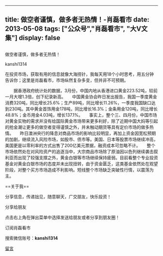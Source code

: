 
---
title:  做空者谨慎，做多者无热情！-肖磊看市
date: 2013-05-08
tags: ["公众号","肖磊看市", "大V文集"]
display: false
---


## 



做空者谨慎，做多者无热情！




kanshi1314




在投资市场，获取有用的信息就像大海捞针，我每天用18个小时思考，用五分钟告诉你；这里是肖磊看市，市场纵然复杂多变，但并非不可预期。


　　据香港政府统计处的数据，3月份，中国内地从香港进口黄金223.52吨，较前一月大增1.3倍，创下纪录新高。　　中国黄金协会昨日发出报告，我国一季度黄金消费320吨，同比增长25.6%；生产89吨，同比增长11.26%，一季度我国缺口达到230吨。其中黄金首饰用金178吨，同比增长16.3%；金条用金120吨，同比增长48.8%；金币用金4.03吨，增长137.1%。　　事实上，整个三、四月份，中国市场对黄金实物的需求并没有给国际黄金市场带来更多利好，除了近期中国大妈等引起的抢金潮让更多的做空者变得谨慎之外，并未触动期货等具有定价市场的做多热情。　　昨日澳洲央行的降息对商品市场的影响比较明显，再加上资金因宽松预期的加剧，继续流入风险市场，如股市、债市等。美国、日本等股票市场继续冲高，美国更是以零利率的方式出售了200亿美元票据，融资成本可忽略不计。　　整个市场依然处在对风险资产的追逐当中，大宗商品市场除了原油因以色列继续袭击叙利亚而出现了较强支撑之外，黄金白银等市场继续保持疲弱。目前看整个专业投资基金对黄金白银市场的态度并未出现扭转，由于资金匮乏，这类基金依然处在观望阶段，对整个买方市场造成不利影响。短线整个市场缺乏突破性行情，以震荡为主。 

 

 

==关于我== 

分享信息，传递拙见，随意聊天，广交朋友，快乐投资！

 

分享给朋友

点击右上角在弹出菜单中选择发送给朋友或者分享到朋友圈！　

 

订阅肖磊看市

搜索微信账号：**kanshi1314**

 









[留言](javascript:;)


